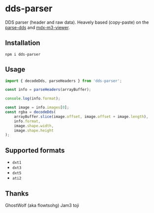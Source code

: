 # dds-parser
DDS parser (header and raw data).
Heavely based (copy-paste) on the [parse-dds](https://www.npmjs.com/package/parse-dds) and [mdx-m3-viewer](https://github.com/flowtsohg/mdx-m3-viewer).

## Installation

```
npm i dds-parser
```

## Usage

```ts
import { decodeDds, parseHeaders } from 'dds-parser';

const info = parseHeaders(arrayBuffer);

console.log(info.format);

const image = info.images[0];
const rgba = decodeDds(
    arrayBuffer.slice(image.offset, image.offset + image.length),
    info.format,
    image.shape.width,
    image.shape.height
);
```

## Supported formats

* `dxt1`
* `dxt3`
* `dxt5`
* `ati2`

## Thanks

GhostWolf (aka flowtsohg)
Jam3
toji